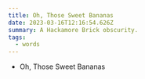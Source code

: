 ```yaml
---
title: Oh, Those Sweet Bananas
date: 2023-03-16T12:16:54.626Z
summary: A Hackamore Brick obscurity.
tags:
  - words
---
```


- Oh, Those Sweet Bananas